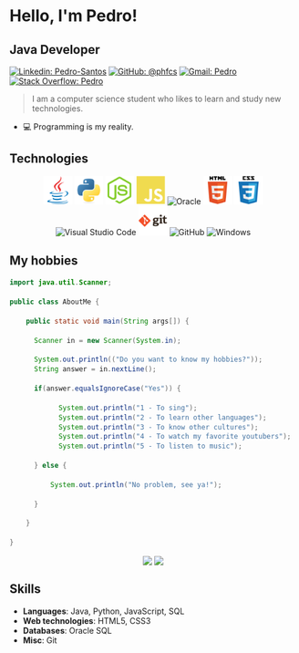 # Hello, I'm Pedro!

## Java Developer
[![Linkedin: Pedro-Santos](https://img.shields.io/badge/-Pedro%20Santos-blue?style=flat-square&logo=Linkedin&logoColor=white&link=https://www.linkedin.com/in/pedrohfsantos/)](https://www.linkedin.com/in/pedrohfsantos/)
[![GitHub: @phfcs](https://img.shields.io/github/followers/phfcs?label=follow&style=social)](https://github.com/phfcs)
[![Gmail: Pedro](https://img.shields.io/badge/Gmail-Pedro_Santos-red)](mailto:phfcs.santos@gmail.com)
[![Stack Overflow: Pedro](https://img.shields.io/badge/-Stack%20Overflow-222222?logo=stack-overflow&link=https://stackoverflow.com/users/story/12875404)](https://stackoverflow.com/users/22448597/pedro-h-santos)

>I am a computer science student who likes to learn and study new technologies.


* :computer: Programming is my reality.

## Technologies
<div align="center"> 
  <img  
      src="https://raw.githubusercontent.com/devicons/devicon/2809b567852a4648062a2d3e7c1c531367458c0b/icons/java/java-original.svg"
      alt="Java"
      width="10%"
      height="10%"
    />
    <img  
      src="https://raw.githubusercontent.com/devicons/devicon/master/icons/python/python-original.svg"
      alt="Python"
      width="10%"
      height="10%"
    />
    <img 
      src="https://raw.githubusercontent.com/devicons/devicon/2809b567852a4648062a2d3e7c1c531367458c0b/icons/nodejs/nodejs-original.svg"
      alt="Node.js"
      width="10%"
      height="10%"
    />
    <img 
      src="https://raw.githubusercontent.com/devicons/devicon/master/icons/javascript/javascript-plain.svg"
      alt="Javascript"
      width="10%"
      height="10%"
    />
    <img src="https://cdn.jsdelivr.net/gh/devicons/devicon/icons/oracle/oracle-original.svg" 
    alt="Oracle"
    width="10%"
    height="10%"
    />
    <img 
      src="https://raw.githubusercontent.com/devicons/devicon/2809b567852a4648062a2d3e7c1c531367458c0b/icons/html5/html5-original-wordmark.svg"
      alt="HTML 5"
      width="10%"
      height="10%"
    />
    <img 
      src="https://raw.githubusercontent.com/devicons/devicon/2809b567852a4648062a2d3e7c1c531367458c0b/icons/css3/css3-original-wordmark.svg"
      alt="CSS 3"
      width="10%"
      height="10%"
    />
    <img 
      src="https://cdn.jsdelivr.net/gh/devicons/devicon/icons/vscode/vscode-original.svg"
      alt="Visual Studio Code"
      width="10%"
      height="10%"
    />
    <img 
      src="https://raw.githubusercontent.com/devicons/devicon/2809b567852a4648062a2d3e7c1c531367458c0b/icons/git/git-original-wordmark.svg"
      alt="Git"
      width="10%"
      height="10%"
    />
    <img src="https://cdn.jsdelivr.net/gh/devicons/devicon/icons/github/github-original.svg"
    alt="GitHub"
    width="10%"
    height="10%"
    />
    <img src="https://cdn.jsdelivr.net/gh/devicons/devicon/icons/windows8/windows8-original.svg"
    alt="Windows"
    width="10%"
    height="10%"
    />
  
  
</div>
 
 ## My hobbies

```java
import java.util.Scanner;

public class AboutMe {
    
    public static void main(String args[]) {
      
      Scanner in = new Scanner(System.in);
      
      System.out.println(("Do you want to know my hobbies?"));
      String answer = in.nextLine();
      
      if(answer.equalsIgnoreCase("Yes")) {
            
            System.out.println("1 - To sing");
            System.out.println("2 - To learn other languages");
            System.out.println("3 - To know other cultures");
            System.out.println("4 - To watch my favorite youtubers");
            System.out.println("5 - To listen to music");
          
      } else {
          
          System.out.println("No problem, see ya!");
          
      }
      
    }
    
}
```

<div align="center">
  <a>
    <img
      align="center"
      src="https://github-readme-stats.vercel.app/api?username=phfcs&count_private=true&show_icons=true&hide=issues&theme=outrun&include_all_commits=true&custom_title=Pedro's Github Stats"
    />
  </a>
  <a>
    <img
      align="center"
      src="https://camo.githubusercontent.com/fbf4f4aadb79493225ed43d6daca84015eafa94d496ef07bbf723200e12f923c/68747470733a2f2f6769746875622d726561646d652d73746174732e76657263656c2e6170702f6170692f746f702d6c616e67732f3f757365726e616d653d616e7572616768617a7261"
    />
  </a>
</div>

## Skills
- **Languages**: Java, Python, JavaScript, SQL
- **Web technologies**: HTML5, CSS3
- **Databases**: Oracle SQL
- **Misc**: Git
